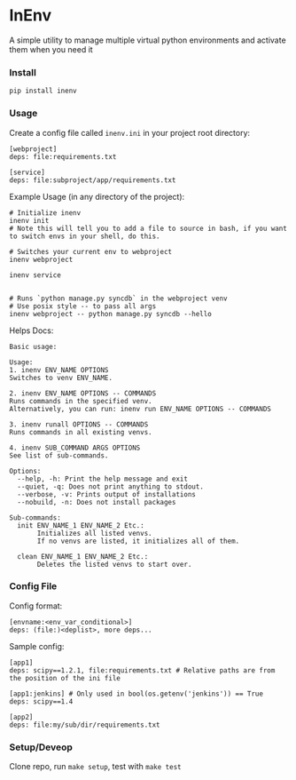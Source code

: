 # InEnv #

A simple utility to manage multiple virtual python environments and activate them when you need it 


### Install ###

    pip install inenv

### Usage ###

Create a config file called `inenv.ini` in your project root directory:

    [webproject]
    deps: file:requirements.txt
    
    [service]
    deps: file:subproject/app/requirements.txt
    

Example Usage (in any directory of the project):

    # Initialize inenv
    inenv init
    # Note this will tell you to add a file to source in bash, if you want to switch envs in your shell, do this.  

    # Switches your current env to webproject
    inenv webproject
  
    inenv service
    

    # Runs `python manage.py syncdb` in the webproject venv
    # Use posix style -- to pass all args
    inenv webproject -- python manage.py syncdb --hello 


Helps Docs:

    Basic usage:
    
    Usage:
    1. inenv ENV_NAME OPTIONS
    Switches to venv ENV_NAME.
    
    2. inenv ENV_NAME OPTIONS -- COMMANDS
    Runs commands in the specified venv.
    Alternatively, you can run: inenv run ENV_NAME OPTIONS -- COMMANDS

    3. inenv runall OPTIONS -- COMMANDS
    Runs commands in all existing venvs.
    
    4. inenv SUB_COMMAND ARGS OPTIONS
    See list of sub-commands.
    
    Options:
      --help, -h: Print the help message and exit
      --quiet, -q: Does not print anything to stdout.
      --verbose, -v: Prints output of installations
      --nobuild, -n: Does not install packages
    
    Sub-commands:
      init ENV_NAME_1 ENV_NAME_2 Etc.:
           Initializes all listed venvs.
           If no venvs are listed, it initializes all of them.
    
      clean ENV_NAME_1 ENV_NAME_2 Etc.:
           Deletes the listed venvs to start over.





### Config File ###

Config format:

    [envname:<env_var_conditional>]
    deps: (file:)<deplist>, more deps...



Sample config:

    [app1]
    deps: scipy==1.2.1, file:requirements.txt # Relative paths are from the position of the ini file

    [app1:jenkins] # Only used in bool(os.getenv('jenkins')) == True
    deps: scipy==1.4

    [app2]
    deps: file:my/sub/dir/requirements.txt



### Setup/Deveop ###

Clone repo, run `make setup`, test with `make test`

